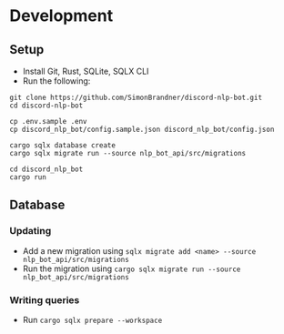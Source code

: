 # Development

## Setup

- Install Git, Rust, SQLite, SQLX CLI
- Run the following:

```console
git clone https://github.com/SimonBrandner/discord-nlp-bot.git
cd discord-nlp-bot

cp .env.sample .env
cp discord_nlp_bot/config.sample.json discord_nlp_bot/config.json

cargo sqlx database create
cargo sqlx migrate run --source nlp_bot_api/src/migrations

cd discord_nlp_bot
cargo run
```

## Database

### Updating

- Add a new migration using `sqlx migrate add <name> --source nlp_bot_api/src/migrations`
- Run the migration using `cargo sqlx migrate run --source nlp_bot_api/src/migrations`

### Writing queries

- Run `cargo sqlx prepare --workspace`
